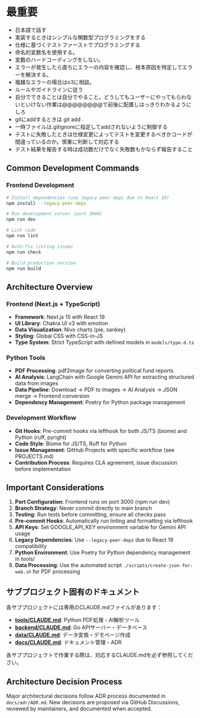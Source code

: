 # 最重要
  - 日本語で話す
  - 実装するときはシンプルな関数型プログラミングをする
  - 仕様に基づくテストファーストでプログラミングする
  - 命名的変数名を使用する。
  - 変数のハードコーディングをしない。
  - エラーが発生したら直ちにエラーの内容を確認し、根本原因を特定してエラーを解決する。
  - 複雑なエラーの場合はo3に相談。
  - ルールやガイドラインに従う
  - 自分でできることは自分でやること。どうしてもユーザーにやってもらわないといけない作業は@@@@@@@@で前後に配置しはっきりわかるようにしろ
  - gitにaddするときは git add . 
  - 一時ファイルは.gitignoreに指定してaddされないように制御する
  - テストに失敗したときは仕様変更によってテストを変更するべきかコードが間違っているのか。慎重に判断して対応する
  - テスト結果を報告する時は成功数だけでなく失敗数もかならず報告すること

## Common Development Commands

### Frontend Development
```bash
# Install dependencies (use legacy peer deps due to React 19)
npm install --legacy-peer-deps

# Run development server (port 3000)
npm run dev

# Lint code
npm run lint

# Auto-fix linting issues
npm run check

# Build production version
npm run build
```


## Architecture Overview

### Frontend (Next.js + TypeScript)
- **Framework**: Next.js 15 with React 19
- **UI Library**: Chakra UI v3 with emotion
- **Data Visualization**: Nivo charts (pie, sankey)
- **Styling**: Global CSS with CSS-in-JS
- **Type System**: Strict TypeScript with defined models in `models/type.d.ts`

### Python Tools
- **PDF Processing**: pdf2image for converting political fund reports  
- **AI Analysis**: LangChain with Google Gemini API for extracting structured data from images
- **Data Pipeline**: Download → PDF to Images → AI Analysis → JSON merge → Frontend conversion
- **Dependency Management**: Poetry for Python package management

### Development Workflow
- **Git Hooks**: Pre-commit hooks via lefthook for both JS/TS (biome) and Python (ruff, pyright)
- **Code Style**: Biome for JS/TS, Ruff for Python
- **Issue Management**: GitHub Projects with specific workflow (see PROJECTS.md)
- **Contribution Process**: Requires CLA agreement, issue discussion before implementation


## Important Considerations

1. **Port Configuration**: Frontend runs on port 3000 (npm run dev)
2. **Branch Strategy**: Never commit directly to main branch
3. **Testing**: Run tests before committing, ensure all checks pass
4. **Pre-commit Hooks**: Automatically run linting and formatting via lefthook
5. **API Keys**: Set GOOGLE_API_KEY environment variable for Gemini API usage
6. **Legacy Dependencies**: Use `--legacy-peer-deps` due to React 19 compatibility
7. **Python Environment**: Use Poetry for Python dependency management in tools/
8. **Data Processing**: Use the automated script `./scripts/create-json-for-web.sh` for PDF processing

## サブプロジェクト固有のドキュメント

各サブプロジェクトには専用のCLAUDE.mdファイルがあります：

- **[tools/CLAUDE.md](tools/CLAUDE.md)**: Python PDF処理・AI解析ツール
- **[backend/CLAUDE.md](backend/CLAUDE.md)**: Go APIサーバー・データベース
- **[data/CLAUDE.md](data/CLAUDE.md)**: データ変換・デモページ作成
- **[docs/CLAUDE.md](docs/CLAUDE.md)**: ドキュメント管理・ADR

各サブプロジェクトで作業する際は、対応するCLAUDE.mdを必ず参照してください。

## Architecture Decision Process
Major architectural decisions follow ADR process documented in `docs/adr/ADR.md`. New decisions are proposed via GitHub Discussions, reviewed by maintainers, and documented when accepted.